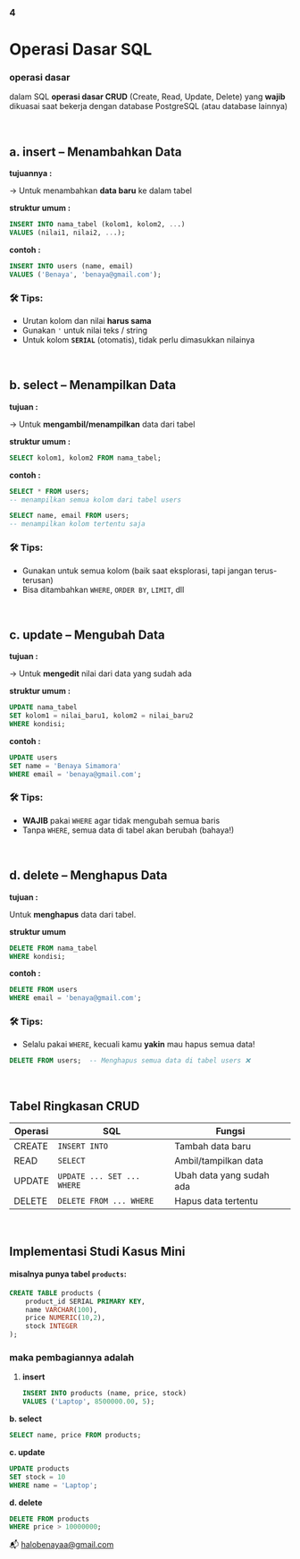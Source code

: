 ### 4
# **Operasi Dasar SQL**
### operasi dasar 
dalam SQL **operasi dasar CRUD** (Create, Read, Update, Delete) yang **wajib**  dikuasai saat bekerja dengan database PostgreSQL (atau database lainnya)

<br/>

## a. insert – Menambahkan Data

**tujuannya :**

→ Untuk menambahkan **data baru** ke dalam tabel

**struktur umum :**

```sql
INSERT INTO nama_tabel (kolom1, kolom2, ...)
VALUES (nilai1, nilai2, ...);
```

**contoh :**

```sql
INSERT INTO users (name, email)
VALUES ('Benaya', 'benaya@gmail.com');

```

### 🛠 Tips:

- Urutan kolom dan nilai **harus sama**
- Gunakan `'` untuk nilai teks / string
- Untuk kolom **`SERIAL`** (otomatis), tidak perlu dimasukkan nilainya

<br/>

## b. select – Menampilkan Data

**tujuan :**

→ Untuk **mengambil/menampilkan** data dari tabel

**struktur umum :**

```sql
SELECT kolom1, kolom2 FROM nama_tabel;
```

**contoh :**

```sql
SELECT * FROM users;
-- menampilkan semua kolom dari tabel users

SELECT name, email FROM users;
-- menampilkan kolom tertentu saja
```

### 🛠 Tips:

- Gunakan  untuk semua kolom (baik saat eksplorasi, tapi jangan terus-terusan)
- Bisa ditambahkan `WHERE`, `ORDER BY`, `LIMIT`, dll

<br/>

## c. update – Mengubah Data

**tujuan :** 

→ Untuk **mengedit** nilai dari data yang sudah ada

**struktur umum :** 

```sql
UPDATE nama_tabel
SET kolom1 = nilai_baru1, kolom2 = nilai_baru2
WHERE kondisi;
```

**contoh :**

```sql
UPDATE users
SET name = 'Benaya Simamora'
WHERE email = 'benaya@gmail.com';

```

### 🛠 Tips:

- **WAJIB** pakai `WHERE` agar tidak mengubah semua baris
- Tanpa `WHERE`, semua data di tabel akan berubah (bahaya!)

<br/>

## d. delete – Menghapus Data

**tujuan :**

Untuk **menghapus** data dari tabel.

**struktur umum**

```sql
DELETE FROM nama_tabel
WHERE kondisi;
```

**contoh :**

```sql
DELETE FROM users
WHERE email = 'benaya@gmail.com';

```

### 🛠 Tips:

- Selalu pakai `WHERE`, kecuali kamu **yakin** mau hapus semua data!

```sql
DELETE FROM users;  -- Menghapus semua data di tabel users ❌
```

<br/>

## Tabel Ringkasan CRUD

| Operasi | SQL | Fungsi |
| --- | --- | --- |
| CREATE | `INSERT INTO` | Tambah data baru |
| READ | `SELECT` | Ambil/tampilkan data |
| UPDATE | `UPDATE ... SET ... WHERE` | Ubah data yang sudah ada |
| DELETE | `DELETE FROM ... WHERE` | Hapus data tertentu |

<br/>

## Implementasi Studi Kasus Mini

#### misalnya punya tabel `products`:

```sql
CREATE TABLE products (
    product_id SERIAL PRIMARY KEY,
    name VARCHAR(100),
    price NUMERIC(10,2),
    stock INTEGER
);

```

### maka pembagiannya adalah

1. **insert**
    
    ```sql
    INSERT INTO products (name, price, stock)
    VALUES ('Laptop', 8500000.00, 5);
    ```
    

**b. select**

```sql
SELECT name, price FROM products;
```

**c. update**

```sql
UPDATE products
SET stock = 10
WHERE name = 'Laptop';
```

**d. delete**

```sql
DELETE FROM products
WHERE price > 10000000;
```

📬 [halobenayaa@gmail.com](mailto:halobenayaa@gmail.com)

